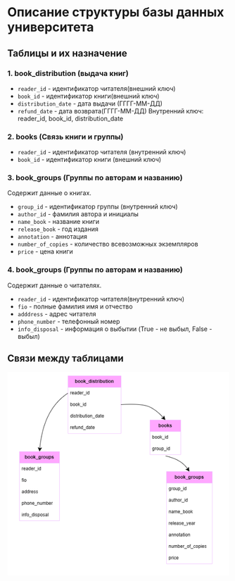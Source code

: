 # Описание структуры базы данных университета

## Таблицы и их назначение

### 1. book_distribution (выдача книг)
- `reader_id` - идентификатор читателя(внешний ключ)
- `book_id` - идентификатор книги(внешний ключ)
- `distribution_date` - дата выдачи (ГГГГ-ММ-ДД)
- `refund_date` - дата возврата(ГГГГ-ММ-ДД)
Внутренний ключ: reader_id, book_id, distribution_date

### 2. books (Связь книги и группы)
- `reader_id` - идентификатор читателя (внутренний ключ)
- `book_id` - идентификатор книги (внешний ключ)

### 3. book_groups (Группы по авторам и названию)
Содержит данные о книгах.
- `group_id` - идентификатор группы (внутренний ключ)
- `author_id` - фамилия автора и инициалы
- `name_book` - название книги
- `release_book` - год издания
- `annotation` - аннотация
- `number_of_copies` - количество всевозможных экземпляров
- `price` - цена книги

### 4. book_groups (Группы по авторам и названию)
Содержит данные о читателях.
- `reader_id` - идентификатор читателя(внутренний ключ)
- `fio` - полные фамилия имя и отчество
- `adddress` - адрес читателя
- `phone_number` - телефонный номер
- `info_disposal` - информация о выбытии (True - не выбыл, False - выбыл)

## Связи между таблицами

![Схема базы данных](library_base.png)
